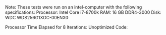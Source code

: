 Note: These tests were run on an intel-computer with the following specifications:
Processor: Intel Core i7-8700k
RAM: 16 GB DDR4-3000
Disk: WDC WDS256G1XOC-00ENX0

Processor Time Elapsed for 8 Iterations:
Unoptimized Code: 

